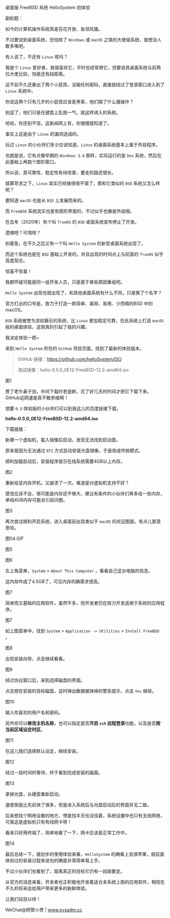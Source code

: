 桌面版 FreeBSD 系统 HelloSystem 初体验

副标题：



如今的计算机操作系统真是百花齐放、各领风骚。

不过要说到桌面系统，恐怕除了 `Windows` 或 `macOS` 之类的大佬级系统，我想没人敢多嘴吧。



有人说了，不还有 `Linux` 呢吗？

我是个 `Linux` 爱好者，我很喜欢它，平时也经常用它，但要说其桌面系统与前两位大佬比较，怕是还有段距离。

这不前不久还暴出了两个小屁孩，没输任何密码，直接就绕过了登录窗口进入到了 `Linux` 系统中。

你说这两个只有几岁的小屁孩应该是黑客，他们搞了什么骚操作？

别逗了，他们只是在键盘上乱按一气，就这样进入的系统。

哈哈，你还别不信，这新闻网上有，你搜搜就知道了。

事实上这是由于 `Linux` 的漏洞造成的。

玩过 `Linux` 的小伙伴们多少应该知道，`Linux` 的桌面系统基本上属于外挂程序。

也就是说，它有点像早期的 `Windows 3.0` 那样，实际运行的是 `Dos` 系统，然后在此基础上再跑个图形窗口。

所以说，其可靠性、稳定性有待改善，要走的路还很长。



就算苛求之下，`Linux` 其实已经做得很不错了，那和它类似的 `BSD` 系统又怎么样呢？

要知道 `macOS` 也是从 `BSD` 上发展而来的。

而 `FreeBSD` 系统其实也是有图形界面的，不过似乎也像是外挂哦。

在去年（2020年）有个叫 `TrueOS` 的 `BSD` 桌面系统宣布停止了开发。

遗憾吧？可惜吧？

别着急，在不久之后又有一个叫 `Hello System` 的新型桌面系统出现了。

而这个系统也是在 `BSD` 基础上开发的，并且出现的时间点上与前面的 `TrueOS` 似乎高度契合。

惊喜不惊喜！

我都怀疑可能是同一组开发人员，只是基于某些原因重组吧。



`Hello System` 出现也就出现了，和其他桌面系统有什么不同，只是换了个名字？

官方打出的口号是，致力于打造一款简单、美观、易用、少而精的BSD 中的 macOS。

`BSD` 系统被誉为坚如磐石的系统，比 `Linux` 更加稳定可靠，在此系统上打造 `macOS` 般的桌面体验，这倒真的引起了我的兴趣。

我决定体验一把~



来到 `Hello System` 所在的 `GitHub` 项目页面，找到了最新的体验版本。

> GitHub 链接：https://github.com/helloSystem/ISO
>
> 测试镜像：hello-0.5.0_0E12-FreeBSD-12.2-amd64.iso

图1



费了老牛鼻子劲，中间下载时老是断，花了好几天的时间才把它下载下来，GitHub这网速是真不敢恭维啊！

想要 `0.5` 体验版的小伙伴们可以到我这儿的百度链接下载。

**hello-0.5.0_0E12-FreeBSD-12.2-amd64.iso**

下载链接：



新建一个虚拟机，载入镜像后启动，发现无法找到启动盘。

原来是因为无法通过 `EFI` 方式启动安装光盘镜像，于是改成传统模式。



顺利加载启动后，安装程序提示在线系统需要4GB以上内存。

图2



重新给足内存开机，又崩溃了一次，难道是对虚拟机支持不好？

感觉应该不会，很可能是内存还不够大，建议有条件的小伙伴们再多给一些内存，单纯4GB内存可能会引起问题。

图3



再次尝试顺利开启系统，进入桌面前出现类似于 `macOS` 的欢迎图面，有点儿那意思哈。

图04.GIF

图5

图6



左上角菜单，`System` > `About This Computer` ，看看自己这台电脑的信息。

这内存咋成了4.5GB了，可见内存的确需求很高。

图7



简单而又基础的应用软件，虽然不多，但开发者仍在努力开发适用于系统的应用程序。

图7



如上图菜单中，找到 `System` > `Application -> Utilities`  > `Install FreeBSD` 。

图8



出现安装向导，点击继续看看。

图9



经过协议窗口后，来到选择磁盘的界面。

点击想在安装的目标磁盘，这时弹出数据被抹掉的警告提示，点击 `Yes` 继续。

图10



输入你喜欢的用户名和密码。

另外你可以**修改主机名称**，也可以指定是否**开启 `ssh` 远程登录**功能，以及是否**按当前区域设定时区**。

图11



在这儿我们选择默认设定，继续安装。

图12



经过一段时间的等待，终于看到完成安装的画面。

图13



拿掉光盘，从硬盘重新启动。

速度倒是比先前快了很多，但是进入系统后与光盘启动后的界面并无二致。

后来想找个网络设置的地方，愣是找半天也没找着，系统设置中也只有无线网络，可我这是虚拟机只有有线网卡呀！

看来只好用终端了，简单地看了一下，网卡应该是正常工作中。

图14



最后总结一下，就初步的使用体验来看，`HelloSystem` 的确看上去很苹果，就前面体验过的安装过程来说也的确是非常简单易上手。

不过小伙伴们也看到了，距离真正的目标它仍有一段路要走。

从官方的消息来看，开发者也正积极地开发着适合本系统上跑的应用软件，相信在不久的将来会给用户带来更多的新鲜体验。

让我们拭目以待！



WeChat@网管小贾 | www.sysadm.cc
